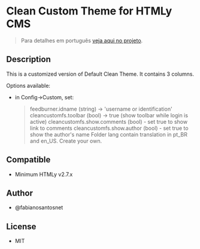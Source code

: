 # Clean Custom Theme for HTMLy CMS

> Para detalhes em português [veja aqui no projeto](https://fabianosantosnet.github.io/HTMLyCMS/).

## Description
This is a customized version of Default Clean Theme. It contains 3 columns.

  Options available:
   - in Config->Custom, set:
     > feedburner.idname (string) -> 'username or identification'
  	 > cleancustomfs.toolbar (bool) -> true (show toolbar while login is active)
  	 > cleancustomfs.show.comments (bool) - set true to show link to comments
  	 > cleancustomfs.show.author (bool) - set true to show the author's name
  	 > Folder lang contain translation in pt_BR and en_US. Create your own.

## Compatible 
- Minimum HTMLy v2.7.x

## Author
- @fabianosantosnet

## License
- MIT